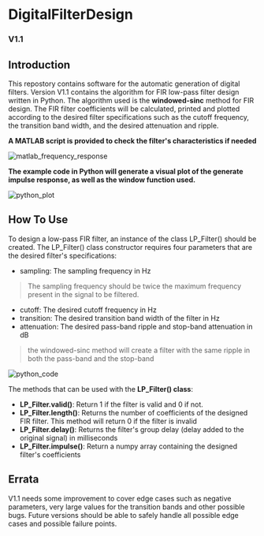 # DigitalFilterDesign
### V1.1


## Introduction
This repostory contains software for the automatic generation of digital filters.
Version V1.1 contains the algorithm for FIR low-pass filter design written in Python. The algorithm used is the __windowed-sinc__ method for FIR design.
The FIR filter coefficients will be calculated, printed and plotted according to the desired filter specifications such as the cutoff frequency, the transition band width, and the desired attenuation and ripple.

**A MATLAB script is provided to check the filter's characteristics if needed**

![matlab_frequency_response](https://github.com/Fadi-Eid/DigitalFilterDesign/assets/113466842/6af83828-c50a-451b-a067-8e62ad76c57b)

**The example code in Python will generate a visual plot of the generate impulse response, as well as the window function used.**

![python_plot](https://github.com/Fadi-Eid/DigitalFilterDesign/assets/113466842/ee0287c6-48da-458c-aaee-46437fc7c4ae)


## How To Use
To design a low-pass FIR filter, an instance of the class LP_Filter() should be created. The LP_Filter() class constructor requires four parameters that are the desired filter's specifications:
* sampling: The sampling frequency in Hz 
> The sampling frequency should be twice the maximum frequency present in the signal to be filtered.
* cutoff: The desired cutoff frequency in Hz
* transition: The desired transition band width of the filter in Hz
* attenuation: The desired pass-band ripple and stop-band attenuation in dB
> the windowed-sinc method will create a filter with the same ripple in both the pass-band and the stop-band
> 
![python_code](https://github.com/Fadi-Eid/DigitalFilterDesign/assets/113466842/40893112-d8aa-4107-b74a-327d6b8371a1)

The methods that can be used with the **__LP_Filter() class__**:
* __LP_Filter.valid()__: Return 1 if the filter is valid and 0 if not.
* __LP_Filter.length()__: Returns the number of coefficients of the designed FIR filter. This method will return 0
if the filter is invalid
* __LP_Filter.delay()__: Returns the filter's group delay (delay added to the original signal) in milliseconds
* __LP_Filter.impulse()__: Return a numpy array containing the designed filter's coefficients


## Errata
V1.1 needs some improvement to cover edge cases such as negative parameters, very large values for the transition bands and other possible bugs.
Future versions should be able to safely handle all possible edge cases and possible failure points.
